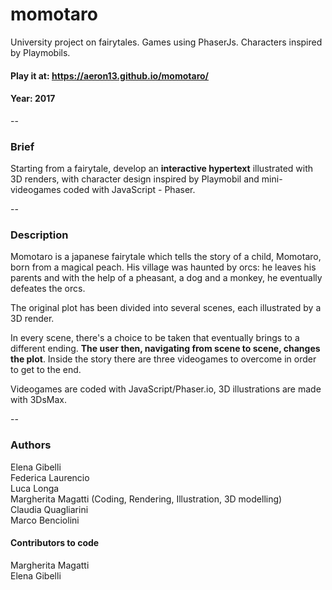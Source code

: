# momotaro
University project on fairytales. Games using PhaserJs. Characters inspired by Playmobils.

#### Play it at: https://aeron13.github.io/momotaro/

#### Year: 2017

--

### Brief
Starting from a fairytale, develop an **interactive hypertext** illustrated with 3D renders, with character design inspired by Playmobil and mini-videogames coded with JavaScript - Phaser.

--

### Description
Momotaro is a japanese fairytale which tells the story of a child, Momotaro, born from a magical peach. His village was haunted by orcs: he leaves his parents and with the help of a pheasant, a dog and a monkey, he eventually defeates the orcs.

The original plot has been divided into several scenes, each illustrated by a 3D render.

In every scene, there's a choice to be taken that eventually brings to a different ending. **The user then, navigating from scene to scene, changes the plot**. Inside the story there are three videogames to overcome in order to get to the end.

Videogames are coded with JavaScript/Phaser.io, 3D illustrations are made with 3DsMax.

--

### Authors
Elena Gibelli\
Federica Laurencio\
Luca Longa\
Margherita Magatti (Coding, Rendering, Illustration, 3D modelling)\
Claudia Quagliarini\
Marco Benciolini

#### Contributors to code
Margherita Magatti\
Elena Gibelli
